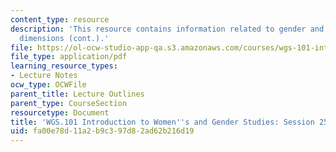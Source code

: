```yaml
---
content_type: resource
description: 'This resource contains information related to gender and work: global
  dimensions (cont.).'
file: https://ol-ocw-studio-app-qa.s3.amazonaws.com/courses/wgs-101-introduction-to-womens-and-gender-studies-fall-2014/fa00e78d11a2b9c397d82ad62b216d19_MITWGS_101F14_Sess25.pdf
file_type: application/pdf
learning_resource_types:
- Lecture Notes
ocw_type: OCWFile
parent_title: Lecture Outlines
parent_type: CourseSection
resourcetype: Document
title: 'WGS.101 Introduction to Women''s and Gender Studies: Session 25 Lecture Outline'
uid: fa00e78d-11a2-b9c3-97d8-2ad62b216d19
---
```

